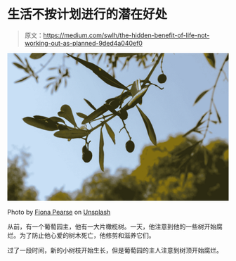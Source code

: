 # 生活不按计划进行的潜在好处

> 原文：<https://medium.com/swlh/the-hidden-benefit-of-life-not-working-out-as-planned-9ded4a040ef0>

![](img/388864fe5f3bc996e4e47ba7c6e2ffe2.png)

Photo by [Fiona Pearse](https://unsplash.com/@mwc_uk?utm_source=medium&utm_medium=referral) on [Unsplash](https://unsplash.com?utm_source=medium&utm_medium=referral)

从前，有一个葡萄园主，他有一大片橄榄树。一天，他注意到他的一些树开始腐烂。为了防止他心爱的树木死亡，他修剪和滋养它们。

过了一段时间，新的小树枝开始生长，但是葡萄园的主人注意到树顶开始腐烂。